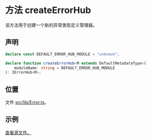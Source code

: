 # 方法 createErrorHub

该方法用于创建一个新的异常类型定义管理器。

## 声明

```ts
declare const DEFAULT_ERROR_HUB_MODULE = "unknown";

declare function createErrorHub<M extends DefaultMetadataType>(
    moduleName: string = DEFAULT_ERROR_HUB_MODULE
): IErrorHub<M>;
```

## 位置

文件 [src/lib/Error.ts](../../../src/lib/Error.ts)。

## 示例

[查看源文件。](../../../src/examples/01-errors.ts)
